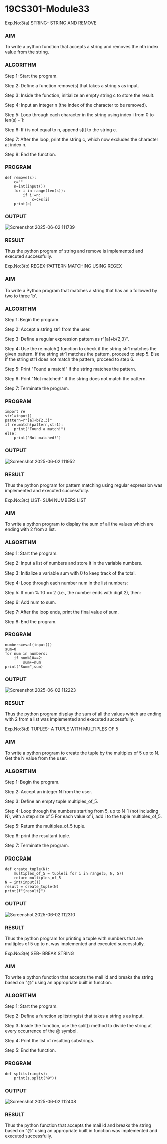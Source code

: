# 19CS301-Module33
Exp.No:3(a)	STRING- STRING AND REMOVE
### AIM
To write a python function that accepts a string and removes the nth index value from the string.
### ALGORITHM
Step 1: Start the program.

Step 2: Define a function remove(s) that takes a string s as input.

Step 3: Inside the function, initialize an empty string c to store the result.

Step 4: Input an integer n (the index of the character to be removed).

Step 5: Loop through each character in the string using index i from 0 to len(s) - 1:

Step 6: If i is not equal to n, append s[i] to the string c.

Step 7: After the loop, print the string c, which now excludes the character at index n.

Step 8: End the function.

### PROGRAM
```
def remove(s):
    c=""
    n=int(input())
    for i in range(len(s)):
        if i!=n:
            c=c+s[i]
    print(c)
```
### OUTPUT
![Screenshot 2025-06-02 111739](https://github.com/user-attachments/assets/200ffc7a-5bd3-4335-b220-e3cad52616aa)

 

### RESULT
Thus the python program of string and remove is implemented and executed successfully.

Exp.No:3(b) REGEX-PATTERN MATCHING USING REGEX

### AIM
To write a Python program that matches a string that has an a followed by two to three 'b'.
### ALGORITHM

Step 1:	 Begin the program.

Step 2:	 Accept a string str1 from the user.

Step 3:	 Define a regular expression pattern as r"[a]+b{2,3}".

Step 4:	 Use the re.match() function to check if the string str1 matches the given pattern. If the string str1 matches the pattern, proceed to step 5. Else If the string str1 does not 
          match the pattern, proceed to step 6.

Step 5:	 Print "Found a match!" if the string matches the pattern.

Step 6:	 Print "Not matched!" if the string does not match the pattern.

Step 7:	 Terminate the program.

### PROGRAM
```
import re
str1=input()
pattern=r"[a]+b{2,3}"
if re.match(pattern,str1):
    print("Found a match!")
else:
    print("Not matched!")
```
### OUTPUT
![Screenshot 2025-06-02 111952](https://github.com/user-attachments/assets/d560a83d-2e43-4c7a-91b9-a5da0d98d1a0)


### RESULT
Thus the python program for pattern matching using regular expression was  implemented and executed successfully.

Exp.No:3(c) LIST- SUM NUMBERS LIST

### AIM
To write a python program to display the sum of all the values which are ending with 2 from a list.
### ALGORITHM

Step 1: Start the program.

Step 2: Input a list of numbers and store it in the variable numbers.

Step 3: Initialize a variable sum with 0 to keep track of the total.

Step 4: Loop through each number num in the list numbers:

Step 5: If num % 10 == 2 (i.e., the number ends with digit 2), then:

Step 6: Add num to sum.

Step 7: After the loop ends, print the final value of sum.

Step 8: End the program.

### PROGRAM
```
numbers=eval(input())
sum=0
for num in numbers:
    if num%10==2:
        sum+=num
print("Sum=",sum)
```
### OUTPUT
![Screenshot 2025-06-02 112223](https://github.com/user-attachments/assets/6db774f9-15ad-40b9-8e5f-677e4eaf5ee1)

### RESULT
Thus the python program display the sum of all the values which are ending with 2 from a list was implemented and executed successfully.

Exp.No:3(d)	TUPLES- A TUPLE WITH MULTIPLES OF 5
### AIM
To write a python program to create the tuple by the multiples of 5 up to N. Get the N value from the user.
### ALGORITHM

Step 1:	 Begin the program.

Step 2:	 Accept an integer N from the user.

Step 3:	 Define an empty tuple multiples_of_5.

Step 4:	 Loop through the numbers starting from 5, up to N-1 (not including N), with a step size of 5 For each value of i, add i to the tuple multiples_of_5.

Step 5:	 Return the multiples_of_5 tuple.

Step 6:	 print the resultant tuple.

Step 7:	 Terminate the program.
### PROGRAM
```
def create_tuple(N):
    multiples_of_5 = tuple(i for i in range(5, N, 5))
    return multiples_of_5
N = int(input())
result = create_tuple(N)
print(f"{result}")
```
### OUTPUT


![Screenshot 2025-06-02 112310](https://github.com/user-attachments/assets/d3fd378a-8569-4ba0-919f-a15178e873bc)

 
### RESULT
Thus the python program for printing a tuple with numbers that are multiples of 5 up to n, was implemented and executed successfully.

Exp.No:3(e)	SEB-  BREAK STRING
### AIM
To write a python function that accepts the mail id and breaks the string based on "@" using an appropriate built in function.
### ALGORITHM

Step 1: Start the program.

Step 2: Define a function splitstring(s) that takes a string s as input.

Step 3: Inside the function, use the split() method to divide the string at every occurrence of the @ symbol.

Step 4: Print the list of resulting substrings.

Step 5: End the function.
### PROGRAM
```
def splitstring(s):
    print(s.split("@"))
```
### OUTPUT
![Screenshot 2025-06-02 112408](https://github.com/user-attachments/assets/59c951e8-1376-4644-b0a6-f2c126cb69cd)


### RESULT
Thus the python function that accepts the mail id and breaks the string based on "@" using an appropriate built in function was implemented and executed successfully.









